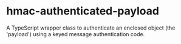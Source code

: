 # hmac-authenticated-payload
A TypeScript wrapper class to authenticate an enclosed object (the 'payload') using a keyed message authentication code.
